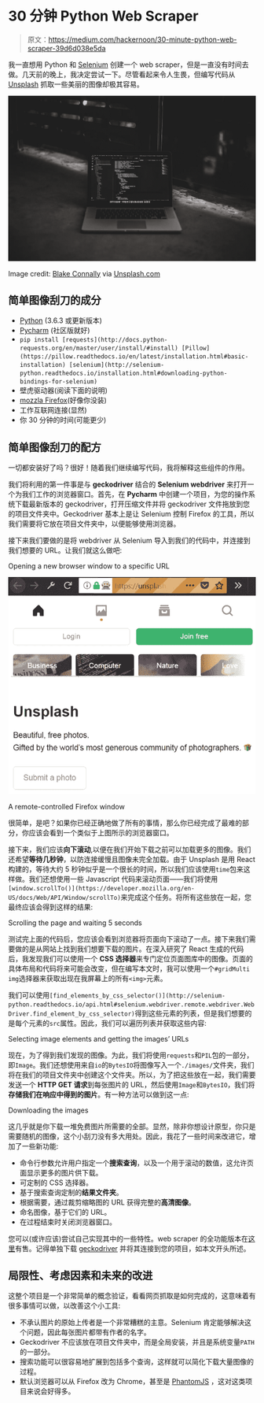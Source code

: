 # 30 分钟 Python Web Scraper

> 原文：<https://medium.com/hackernoon/30-minute-python-web-scraper-39d6d038e5da>

我一直想用 Python 和 [Selenium](http://www.seleniumhq.org/) 创建一个 web scraper，但是一直没有时间去做。几天前的晚上，我决定尝试一下。尽管看起来令人生畏，但编写代码从 [Unsplash](https://unsplash.com/) 抓取一些美丽的图像却极其容易。

![](img/ce722aaf795db1ef6991e3c0093082af.png)

Image credit: [Blake Connally](https://unsplash.com/@blakeconnally) via [Unsplash.com](https://unsplash.com/photos/B3l0g6HLxr8)

## 简单图像刮刀的成分

*   [Python](https://www.python.org/downloads/) (3.6.3 或更新版本)
*   [Pycharm](https://www.jetbrains.com/pycharm/download/#section=windows) (社区版就好)
*   `pip install [requests](http://docs.python-requests.org/en/master/user/install/#install) [Pillow](https://pillow.readthedocs.io/en/latest/installation.html#basic-installation) [selenium](http://selenium-python.readthedocs.io/installation.html#downloading-python-bindings-for-selenium)`
*   壁虎驱动器(阅读下面的说明)
*   [mozzla Firefox](https://www.mozilla.org/en-US/firefox/new/)(好像你没装)
*   工作互联网连接(显然)
*   你 30 分钟的时间(可能更少)

## 简单图像刮刀的配方

一切都安装好了吗？很好！随着我们继续编写代码，我将解释这些组件的作用。

我们将利用的第一件事是与 **geckodriver** 结合的 **Selenium webdriver** 来打开一个为我们工作的浏览器窗口。首先，在 **Pycharm** 中创建一个项目，为您的操作系统下载最新版本的 geckodriver，打开压缩文件并将 geckodriver 文件拖放到您的项目文件夹中。Geckodriver 基本上是让 Selenium 控制 Firefox 的工具，所以我们需要将它放在项目文件夹中，以便能够使用浏览器。

接下来我们要做的是将 webdriver 从 Selenium 导入到我们的代码中，并连接到我们想要的 URL。让我们就这么做吧:

Opening a new browser window to a specific URL

![](img/74accd74c5fd2fdcc78a4f473439bfdb.png)

A remote-controlled Firefox window

很简单，是吧？如果你已经正确地做了所有的事情，那么你已经完成了最难的部分，你应该会看到一个类似于上图所示的浏览器窗口。

接下来，我们应该**向下滚动**,以便在我们开始下载之前可以加载更多的图像。我们还希望**等待几秒钟**，以防连接缓慢且图像未完全加载。由于 Unsplash 是用 React 构建的，等待大约 5 秒钟似乎是一个很长的时间，所以我们应该使用`time`包来这样做。我们还想使用一些 Javascript 代码来滚动页面——我们将使用`[window.scrollTo()](https://developer.mozilla.org/en-US/docs/Web/API/Window/scrollTo)`来完成这个任务。将所有这些放在一起，您最终应该会得到这样的结果:

Scrolling the page and waiting 5 seconds

测试完上面的代码后，您应该会看到浏览器将页面向下滚动了一点。接下来我们需要做的是从网站上找到我们想要下载的图片。在深入研究了 React 生成的代码后，我发现我们可以使用一个 **CSS 选择器**来专门定位页面图库中的图像。页面的具体布局和代码将来可能会改变，但在编写本文时，我可以使用一个`#gridMulti img`选择器来获取出现在我屏幕上的所有`<img>`元素。

我们可以使用`[find_elements_by_css_selector()](http://selenium-python.readthedocs.io/api.html#selenium.webdriver.remote.webdriver.WebDriver.find_element_by_css_selector)`得到这些元素的列表，但是我们想要的是每个元素的`src`属性。因此，我们可以遍历列表并获取这些内容:

Selecting image elements and getting the images’ URLs

现在，为了得到我们发现的图像。为此，我们将使用`requests`和`PIL`包的一部分，即`Image`。我们还想使用来自`io`的`BytesIO`将图像写入一个`./images/`文件夹，我们将在我们的项目文件夹中创建这个文件夹。所以，为了把这些放在一起，我们需要发送一个 **HTTP GET 请求**到每张图片的 URL，然后使用`Image`和`BytesIO`，我们将**存储我们在响应中得到的图片**。有一种方法可以做到这一点:

Downloading the images

这几乎就是你下载一堆免费图片所需要的全部。显然，除非你想设计原型，你只是需要随机的图像，这个小刮刀没有多大用处。因此，我花了一些时间来改进它，增加了一些新功能:

*   命令行参数允许用户指定一个**搜索查询**，以及一个用于滚动的数值，这允许页面显示更多的图片供下载。
*   可定制的 CSS 选择器。
*   基于搜索查询定制的**结果文件夹**。
*   根据需要，通过裁剪缩略图的 URL 获得完整的**高清图像**。
*   命名图像，基于它们的 URL。
*   在过程结束时关闭浏览器窗口。

您可以(或许应该)尝试自己实现其中的一些特性。web scraper 的全功能版本在[这里](https://github.com/Chalarangelo/unscrape)有售。记得单独下载 [geckodriver](https://github.com/mozilla/geckodriver/releases/latest) 并将其连接到您的项目，如本文开头所述。

## 局限性、考虑因素和未来的改进

这整个项目是一个非常简单的概念验证，看看网页抓取是如何完成的，这意味着有很多事情可以做，以改善这个小工具:

*   不承认图片的原始上传者是一个非常糟糕的主意。Selenium 肯定能够解决这个问题，因此每张图片都带有作者的名字。
*   Geckodriver 不应该放在项目文件夹中，而是全局安装，并且是系统变量`PATH`的一部分。
*   搜索功能可以很容易地扩展到包括多个查询，这样就可以简化下载大量图像的过程。
*   默认浏览器可以从 Firefox 改为 Chrome，甚至是 [PhantomJS](http://phantomjs.org/) ，这对这类项目来说会好得多。